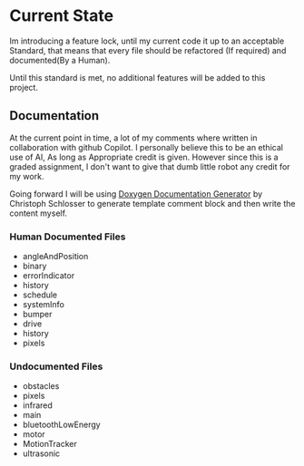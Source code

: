 # Current State

Im introducing a feature lock, until my current code it up to an acceptable
Standard, that means that every file should be refactored (If required) and
documented(By a Human).

Until this standard is met, no additional features will be added to this
project.

## Documentation

At the current point in time, a lot of my comments where written in
collaboration with github Copilot. I personally believe this to
be an ethical use of AI, As long as Appropriate credit is given. However since
this is a graded assignment, I don't want to give that dumb little robot any
credit for my work.

Going forward I will be using [Doxygen Documentation Generator](https://marketplace.visualstudio.com/items?itemName=cschlosser.doxdocgen) by Christoph
Schlosser to generate template comment block and then write the content myself.

### Human Documented Files

- angleAndPosition
- binary
- errorIndicator
- history
- schedule
- systemInfo
- bumper
- drive
- history
- pixels

### Undocumented Files

- obstacles
- pixels
- infrared
- main
- bluetoothLowEnergy
- motor
- MotionTracker
- ultrasonic
